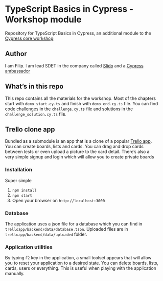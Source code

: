 # TypeScript Basics in Cypress - Workshop module
Repository for TypeScript Basics in Cypress, an additional module to the [Cypress core workshop](https://filiphric.com/cypress-core-workshop)

## Author
I am Filip. I am lead SDET in the company called [Slido](https://www.sli.do/) and a [Cypress ambassador](https://cypress.io/ambassadors/)

## What’s in this repo
This repo contains all the materials for the workshop. Most of the chapters start with `demo_start.cy.ts` and finish with `demo_end.cy.ts` file. You can find code challenges in the `challenge.cy.ts` file and solutions in the `challenge_solution.cy.ts` file.

## Trello clone app
Bundled as a submodule is an app that is a clone of a popular [Trello app](https://trello.com). You can create boards, lists and cards. You can drag and drop cards between tests or even upload a picture to the card detail. There’s also a very simple signup and login which will allow you to create private boards

### Installation
Super simple
1. `npm install`
2. `npm start`
3. Open your browser on `http://localhost:3000`

### Database
The application uses a json file for a database which you can find in `trelloapp/backend/data/database.tson`. Uploaded files are in `trelloapp/backend/data/uploaded` folder.

### Application utilities
By typing `F2` key in the application, a small toolset appears that will allow you to reset your application to a desired state. You can delete boards, lists, cards, users or everything. This is useful when playing with the application manually.
